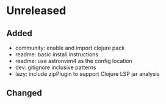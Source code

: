# Unreleased


## Added
- community: enable and import clojure pack
- readme: basic install instructions
- readme: use astronvim4 as the config location
- dev: gitignore inclusive patterns
- lazy: include zipPlugin to support Clojure LSP jar analysis

## Changed
